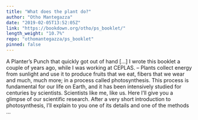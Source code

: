 ```yaml
---
title: "What does the plant do?"
author: "Otho Mantegazza"
date: "2019-02-05T13:52:05Z"
link: "https://bookdown.org/otho/ps_booklet/"
length_weight: "10.7%"
repo: "othomantegazza/ps_booklet"
pinned: false
---
```


A Planter’s Punch that quickly got out of hand [...] I wrote this booklet a couple of years ago, while I was working at CEPLAS. – Plants collect energy from sunlight and use it to produce fruits that we eat, fibers that we wear and much, much more; in a process called photosynthesis. This process is fundamental for our life on Earth, and it has been intensively studied for centuries by scientists. Scientists like me, like us. Here I’ll give you a glimpse of our scientific research. After a very short introduction to photosynthesis, I’ll explain to you one of its details and one of the methods  ...
